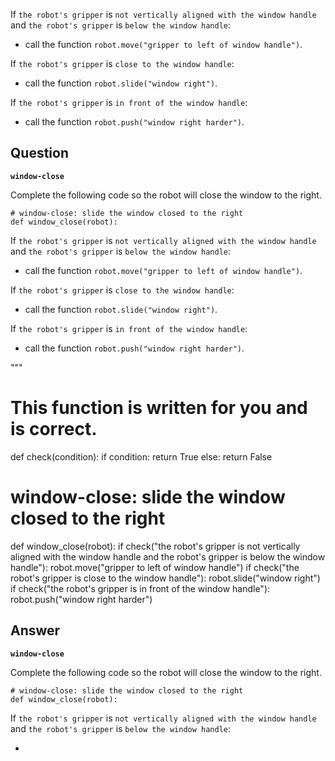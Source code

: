 

If `the robot's gripper` is `not vertically aligned with the window handle` and `the robot's gripper` is `below the window handle`:

*   call the function `robot.move("gripper to left of window handle")`.

If `the robot's gripper` is `close to the window handle`:

*   call the function `robot.slide("window right")`.

If `the robot's gripper` is `in front of the window handle`:

*   call the function `robot.push("window right harder")`.

## Question

**`window-close`**

Complete the following code so the robot will close the window to the right.

```
# window-close: slide the window closed to the right
def window_close(robot):
```

If `the robot's gripper` is `not vertically aligned with the window handle` and `the robot's gripper` is `below the window handle`:

*   call the function `robot.move("gripper to left of window handle")`.

If `the robot's gripper` is `close to the window handle`:

*   call the function `robot.slide("window right")`.

If `the robot's gripper` is `in front of the window handle`:

*   call the function `robot.push("window right harder")`.

"""

# This function is written for you and is correct.
def check(condition):
    if condition:
        return True
    else:
        return False

# window-close: slide the window closed to the right
def window_close(robot):
    if check("the robot's gripper is not vertically aligned with the window handle and the robot's gripper is below the window handle"):
        robot.move("gripper to left of window handle")
    if check("the robot's gripper is close to the window handle"):
        robot.slide("window right")
    if check("the robot's gripper is in front of the window handle"):
        robot.push("window right harder")

## Answer

**`window-close`**

Complete the following code so the robot will close the window to the right.

```
# window-close: slide the window closed to the right
def window_close(robot):
```

If `the robot's gripper` is `not vertically aligned with the window handle` and `the robot's gripper` is `below the window handle`:

*